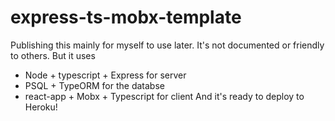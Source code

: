 # express-ts-mobx-template
Publishing this mainly for myself to use later. It's not documented or friendly to others. But it uses
- Node + typescript + Express for server
- PSQL + TypeORM for the databse
- react-app + Mobx + Typescript for client 
And it's ready to deploy to Heroku! 